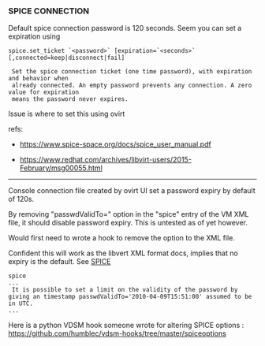 ### SPICE CONNECTION

Default spice connection password is 120 seconds. Seem you can set a expiration using 

	
	spice.set_ticket `<password>` [expiration=`<seconds>` [,connected=keep|disconnect|fail]
	
	 Set the spice connection ticket (one time password), with expiration and behavior when
	 already connected. An empty password prevents any connection. A zero value for expiration
	 means the password never expires.


Issue is where to set this using ovirt 

refs:

*  https://www.spice-space.org/docs/spice_user_manual.pdf

*  https://www.redhat.com/archives/libvirt-users/2015-February/msg00055.html

----

Console connection file created by ovirt UI set a password expiry by default of 120s.

By removing "passwdValidTo=" option in the "spice" entry of the VM XML file, it should disable password expiry. This is untested as of yet however.

Would first need to wrote a hook to remove the option to the XML file.

Confident this will work as the libvert XML format docs, implies that no expiry is the default. See [SPICE](https///libvirt.org/formatdomain.html#elementsGraphics)

	
	spice
	...
	 It is possible to set a limit on the validity of the password by giving an timestamp passwdValidTo='2010-04-09T15:51:00' assumed to be in UTC.
	...


Here is a python VDSM hook someone wrote for altering SPICE options : https://github.com/humblec/vdsm-hooks/tree/master/spiceoptions


